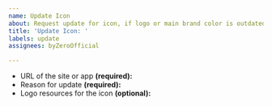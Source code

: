 ```yaml
---
name: Update Icon
about: Request update for icon, if logo or main brand color is outdated.
title: 'Update Icon: '
labels: update
assignees: byZeroOfficial

---
```


- URL of the site or app **(required):** 
- Reason for update **(required):** 
- Logo resources for the icon **(optional):**

